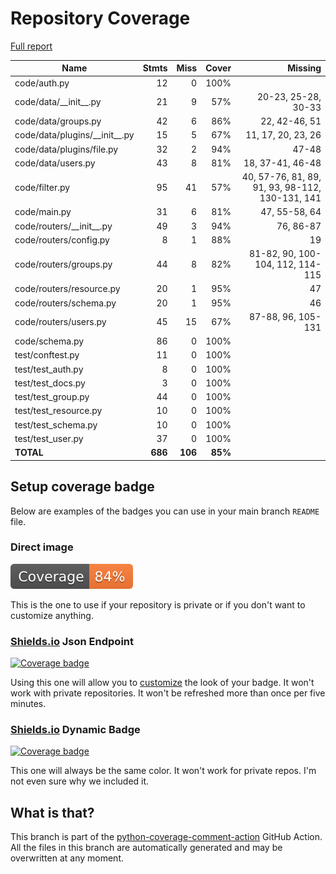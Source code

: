 # Repository Coverage

[Full report](https://htmlpreview.github.io/?https://github.com/HarryKodden/scim/blob/python-coverage-comment-action-data/htmlcov/index.html)

| Name                              |    Stmts |     Miss |   Cover |   Missing |
|---------------------------------- | -------: | -------: | ------: | --------: |
| code/auth.py                      |       12 |        0 |    100% |           |
| code/data/\_\_init\_\_.py         |       21 |        9 |     57% |20-23, 25-28, 30-33 |
| code/data/groups.py               |       42 |        6 |     86% |22, 42-46, 51 |
| code/data/plugins/\_\_init\_\_.py |       15 |        5 |     67% |11, 17, 20, 23, 26 |
| code/data/plugins/file.py         |       32 |        2 |     94% |     47-48 |
| code/data/users.py                |       43 |        8 |     81% |18, 37-41, 46-48 |
| code/filter.py                    |       95 |       41 |     57% |40, 57-76, 81, 89, 91, 93, 98-112, 130-131, 141 |
| code/main.py                      |       31 |        6 |     81% |47, 55-58, 64 |
| code/routers/\_\_init\_\_.py      |       49 |        3 |     94% | 76, 86-87 |
| code/routers/config.py            |        8 |        1 |     88% |        19 |
| code/routers/groups.py            |       44 |        8 |     82% |81-82, 90, 100-104, 112, 114-115 |
| code/routers/resource.py          |       20 |        1 |     95% |        47 |
| code/routers/schema.py            |       20 |        1 |     95% |        46 |
| code/routers/users.py             |       45 |       15 |     67% |87-88, 96, 105-131 |
| code/schema.py                    |       86 |        0 |    100% |           |
| test/conftest.py                  |       11 |        0 |    100% |           |
| test/test\_auth.py                |        8 |        0 |    100% |           |
| test/test\_docs.py                |        3 |        0 |    100% |           |
| test/test\_group.py               |       44 |        0 |    100% |           |
| test/test\_resource.py            |       10 |        0 |    100% |           |
| test/test\_schema.py              |       10 |        0 |    100% |           |
| test/test\_user.py                |       37 |        0 |    100% |           |
|                         **TOTAL** |  **686** |  **106** | **85%** |           |


## Setup coverage badge

Below are examples of the badges you can use in your main branch `README` file.

### Direct image

[![Coverage badge](https://raw.githubusercontent.com/HarryKodden/scim/python-coverage-comment-action-data/badge.svg)](https://htmlpreview.github.io/?https://github.com/HarryKodden/scim/blob/python-coverage-comment-action-data/htmlcov/index.html)

This is the one to use if your repository is private or if you don't want to customize anything.

### [Shields.io](https://shields.io) Json Endpoint

[![Coverage badge](https://img.shields.io/endpoint?url=https://raw.githubusercontent.com/HarryKodden/scim/python-coverage-comment-action-data/endpoint.json)](https://htmlpreview.github.io/?https://github.com/HarryKodden/scim/blob/python-coverage-comment-action-data/htmlcov/index.html)

Using this one will allow you to [customize](https://shields.io/endpoint) the look of your badge.
It won't work with private repositories. It won't be refreshed more than once per five minutes.

### [Shields.io](https://shields.io) Dynamic Badge

[![Coverage badge](https://img.shields.io/badge/dynamic/json?color=brightgreen&label=coverage&query=%24.message&url=https%3A%2F%2Fraw.githubusercontent.com%2FHarryKodden%2Fscim%2Fpython-coverage-comment-action-data%2Fendpoint.json)](https://htmlpreview.github.io/?https://github.com/HarryKodden/scim/blob/python-coverage-comment-action-data/htmlcov/index.html)

This one will always be the same color. It won't work for private repos. I'm not even sure why we included it.

## What is that?

This branch is part of the
[python-coverage-comment-action](https://github.com/marketplace/actions/python-coverage-comment)
GitHub Action. All the files in this branch are automatically generated and may be
overwritten at any moment.